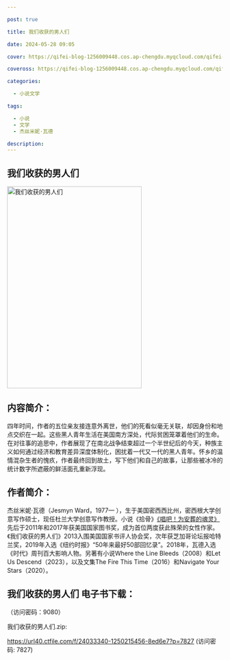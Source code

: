 ```yaml
---

post: true

title: 我们收获的男人们

date: 2024-05-28 09:05

cover: https://qifei-blog-1256009448.cos.ap-chengdu.myqcloud.com/qifei-blog/660a04cf9f345e8d0394f5cd.jpg

coveross: https://qifei-blog-1256009448.cos.ap-chengdu.myqcloud.com/qifei-blog/660a04cf9f345e8d0394f5cd.jpg

categories:

  - 小说文学

tags:

  - 小说
  - 文学
  - 杰丝米妮·瓦德

description:
---
```


## 我们收获的男人们

<img alt="我们收获的男人们 " class="aligncenter loaded" data-was-processed="true" decoding="async" fetchpriority="high" height="471" src="https://qifei-blog-1256009448.cos.ap-chengdu.myqcloud.com/qifei-blog/660a04cf9f345e8d0394f5cd.jpg " style="cursor: zoom-in;" width="314"/>

## 内容简介：

四年时间，作者的五位亲友接连意外离世，他们的死看似毫无关联，却因身份和地点交织在一起。这些黑人青年生活在美国南方深处，代际贫困笼罩着他们的生命。在对往事的追思中，作者展现了在南北战争结束超过一个半世纪后的今天，种族主义如何通过经济和教育差异深度体制化，困扰着一代又一代的黑人青年。怀乡的温情混杂生者的愧疚，作者最终回到故土，写下他们和自己的故事，让那些被冰冷的统计数字所遮蔽的鲜活面孔重新浮现。

## 作者简介：

杰丝米妮·瓦德（Jesmyn Ward，1977— ），生于美国密西西比州，密西根大学创意写作硕士，现任杜兰大学创意写作教授。小说《拾骨》<a href="https://www.huibooks.com/8905.html">《唱吧！为安葬的魂灵》</a>先后于2011年和2017年获美国国家图书奖，成为首位两度获此殊荣的女性作家。《我们收获的男人们》2013入围美国国家书评人协会奖，次年获芝加哥论坛报哈特兰奖，2019年入选《纽约时报》“50年来最好50部回忆录”。2018年，瓦德入选《时代》周刊百大影响人物。另著有小说Where the Line Bleeds（2008）和Let Us Descend（2023），以及文集The Fire This Time（2016）和Navigate Your Stars（2020）。

## 我们收获的男人们 电子书下载：

 （访问密码：9080）

我们收获的男人们.zip: 

https://url40.ctfile.com/f/24033340-1250215456-8ed6e7?p=7827 (访问密码: 7827)
